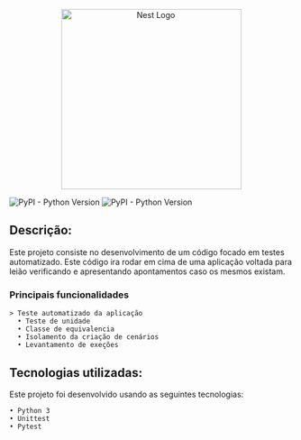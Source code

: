 <p align="center">
  <a href="https://www.python.org/" target="blank"><img src="https://www.python.org/static/img/python-logo.png" width="320" alt="Nest Logo" /></a>
</p>


![PyPI - Python Version](https://img.shields.io/pypi/pyversions/timedelta?style=plastic)
![PyPI - Python Version](https://img.shields.io/pypi/pyversions/datetime?style=plastic)
## Descrição:


Este projeto consiste no desenvolvimento de um código focado em testes automatizado. Este código ira rodar em cima de uma aplicação voltada para leião verificando e apresentando apontamentos caso os mesmos existam.

   ### Principais funcionalidades

    > Teste automatizado da aplicação
      • Teste de unidade
      • Classe de equivalencia
      • Isolamento da criação de cenários  
      • Levantamento de exeções
    
## Tecnologias utilizadas:

Este projeto foi desenvolvido usando as seguintes tecnologias:
    
    • Python 3
    • Unittest
    • Pytest
    
    
<a href="https://github.com/imersao-alura/aluraflix/blob/master/LICENSE " target="_blank"><img src="https://img.shields.io/badge/licence-MIT-blue.svg" alt="" /></a> 

